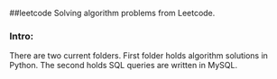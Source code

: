 ##leetcode
Solving algorithm problems from Leetcode.

### Intro:
There are two current folders.
First folder holds algorithm solutions in Python.
The second holds SQL queries are written in MySQL.



